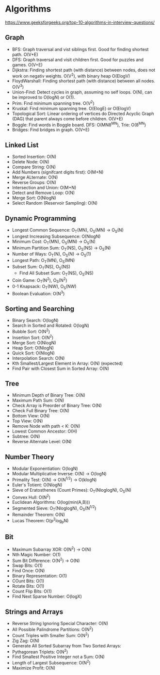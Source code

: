 # Algorithms
https://www.geeksforgeeks.org/top-10-algorithms-in-interview-questions/

## Graph
- BFS: Graph traversal and vist siblings first. Good for finding shortest path. O(V+E)
- DFS: Graph traversal and visit children first. Good for puzzles and games. O(V+E)
- Dijkstra: Finding shortest path (with distance) between nodes, does not work on negativ weights. O(V<sup>2</sup>), with binary heap O(ElogV)
- FloydWarshall: Finding shortest path (with distance) between all nodes. O(V<sup>3</sup>)
- Union-Find: Detect cycles in graph, assuming no self loops. O(N), can be improved to O(logN) or O(1).
- Prim: Find minimum spanning tree. O(V<sup>2</sup>)
- Kruskal: Find minimum spanning tree. O(ElogE) or O(ElogV)
- Topological Sort: Linear ordering of vertices do Directed Acyclic Graph (DAG) that parent always come before children. O(V+E)
- Boggle: Find words in Boggle board. DFS: O(MN8<sup>MN</sup>), Trie: O(8<sup>MN</sup>)
- Bridges: Find bridges in graph. O(V+E)

## Linked List
- Sorted Insertion: O(N)
- Delete Node: O(N)
- Compare String: O(N)
- Add Numbers (signifcant digits first): O(M+N)
- Merge ALternate: O(N)
- Reverse Groups: O(N)
- Intersection and Union: O(M+N)
- Detect and Remove Loop: O(N)
- Merge Sort: O(NlogN)
- Select Random (Reservoir Sampling): O(N)

## Dynamic Programming
- Longest Common Sequence: O<sub>T</sub>(MN), O<sub>S</sub>(MN) -> O<sub>S</sub>(N)
- Longest Increasing Subsequence: O(NlogN)
- Minimum Cost: O<sub>T</sub>(MN), O<sub>S</sub>(MN) -> O<sub>S</sub>(N)
- Minimum Partition Sum: O<sub>T</sub>(NS), O<sub>S</sub>(NS) -> O<sub>S</sub>(N)
- Number of Ways: O<sub>T</sub>(N), O<sub>S</sub>(N) -> O<sub>S</sub>(1)
- Longest Path: O<sub>T</sub>(MN), O<sub>S</sub>(MN)
- Subset Sum: O<sub>T</sub>(NS), O<sub>S</sub>(NS)
    - Find All Subset Sum: O<sub>T</sub>(NS), O<sub>S</sub>(NS)
- Coin Game: O<sub>T</sub>(N<sup>2</sup>), O<sub>S</sub>(N<sup>2</sup>)
- 0-1 Knapsack: O<sub>T</sub>(NW), O<sub>S</sub>(NW)
- Boolean Evaluation: O(N<sup>3</sup>)

## Sorting and Searching
- Binary Search: O(logN)
- Search in Sorted and Rotated: O(logN)
- Bubble Sort: O(N<sup>2</sup>)
- Insertion Sort: O(N<sup>2</sup>)
- Merge Sort: O(NlogN)
- Heap Sort: O(NlogN)
- Quick Sort: O(NlogN)
- Interpolation Search: O(N)
- Kth Smallest/Largest Element in Array: O(N) (expected)
- Find Pair with Closest Sum in Sorted Array: O(N)

## Tree
- Minimum Depth of Binary Tree: O(N)
- Maximum Path Sum: O(N)
- Check Array is Preorder of Binary Tree: O(N)
- Check Full Binary Tree: O(N)
- Bottom View: O(N)
- Top View: O(N)
- Remove Node with path < K: O(N)
- Lowest Common Ancestor: O(H)
- Subtree: O(N)
- Reverse Alternate Level: O(N)

## Number Theory
- Modular Exponentiation: O(logN)
- Modular Multiplicative Inverse: O(N) -> O(logN)
- Primality Test: O(N) -> O(N<sup>1/2</sup>) -> O(klogN)
- Euler's Totient: O(NlogN)
- Sieve of Eratosthenes (Count Primes): O<sub>T</sub>(NloglogN), O<sub>S</sub>(N)
- Convex Hull: O(N<sup>2</sup>)
- Euclidean Algorithms: O(log(min(A,B)))
- Segmented Sieve: O<sub>T</sub>(NloglogN), O<sub>S</sub>(N<sup>1/2</sup>)
- Remainder Theorem: O(N)
- Lucas Theorem: O(p<sup>2</sup>log<sub>p</sub>N)

## Bit
- Maximum Subarray XOR: O(N<sup>2</sup>) -> O(N)
- Nth Magic Number: O(1)
- Sum Bit Difference: O(N<sup>2</sup>) -> O(N)
- Swap Bits: O(1)
- Find Once: O(N)
- Binary Representation: O(1)
- COunt Bits: O(1)
- Rotate Bits: O(1)
- Count Flip Bits: O(1)
- Find Next Sparse Number: O(logX)

## Strings and Arrays
- Reverse String Ignoring Special Character: O(N)
- All Possible Palindrome Partitions: O(N<sup>2</sup>)
- Count Triples with Smaller Sum: O(N<sup>2</sup>)
- Zig Zag: O(N)
- Generate All Sorted Subarray from Two Sorted Arrays:
- Pythagorean Triplets: O(N<sup>2</sup>)
- Find Smallest Positive Integer not a Sum: O(N)
- Length of Largest Subsequence: O(N<sup>2</sup>)
- Maximize Profit: O(N)
